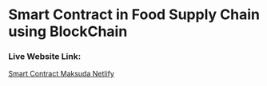 # Smart Contract in Food Supply Chain using BlockChain

### Live Website Link:

[Smart Contract Maksuda Netlify](https://smart-contract-maksuda.netlify.app/)

